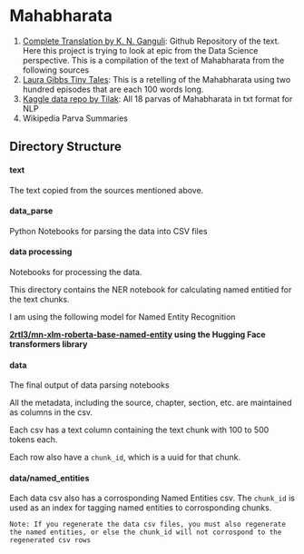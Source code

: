 # Mahabharata
1. [Complete Translation by K. N. Ganguli](https://github.com/kunjee17/mahabharata/tree/master): Github Repository of the text. Here this project is trying to look at epic from the Data Science perspective.
This is a compilation of the text of Mahabharata from the following sources
2. [Laura Gibbs Tiny Tales]("https://microfables.blogspot.com/2020/11/tiny-tales-from-mahabharata.html"): This is a retelling of the Mahabharata using two hundred episodes that are each 100 words long. 
3. [Kaggle data repo by Tilak]("https://www.kaggle.com/datasets/tilakd/mahabharata"): All 18 parvas of Mahabharata in txt format for NLP
4. Wikipedia Parva Summaries

## Directory Structure

#### text
The text copied from the sources mentioned above. 

#### data_parse
Python Notebooks for parsing the data into CSV files 

#### data processing
Notebooks for processing the data. 

This directory contains the NER notebook for calculating named entitied for the text chunks.

I am using the following model for Named Entity Recognition

**[2rtl3/mn-xlm-roberta-base-named-entity](https://huggingface.co/2rtl3/mn-xlm-roberta-base-named-entity) using the Hugging Face transformers library**


#### data
The final output of data parsing notebooks

All the metadata, including the source, chapter, section, etc. are maintained as columns in the csv. 

Each csv has a text column containing the text chunk with 100 to 500 tokens each. 

Each row also have a `chunk_id`, which is a uuid for that chunk. 

#### data/named_entities

Each data csv also has a corrosponding Named Entities csv. The `chunk_id` is used as an index for tagging named entities to corrosponding chunks.


    Note: If you regenerate the data csv files, you must also regenerate the named entities, or else the chunk_id will not corrospond to the regenerated csv rows


